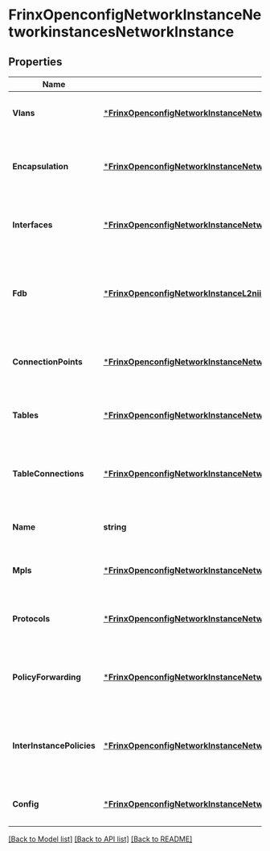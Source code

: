 # FrinxOpenconfigNetworkInstanceNetworkinstancesNetworkInstance

## Properties
Name | Type | Description | Notes
------------ | ------------- | ------------- | -------------
**Vlans** | [***FrinxOpenconfigNetworkInstanceNetworkinstancesNetworkinstanceVlans**](frinx.openconfig.network.instance.networkinstances.networkinstance.Vlans.md) | Optional[Container for VLAN configuration and state variables] REF:Optional.empty | [optional] [default to null]
**Encapsulation** | [***FrinxOpenconfigNetworkInstanceNetworkinstancetopNetworkinstancesNetworkinstanceEncapsulation**](frinx.openconfig.network.instance.networkinstancetop.networkinstances.networkinstance.Encapsulation.md) | Optional[Configuration parameters relating to the encapsulation used for the network instance] REF:Optional.empty | [optional] [default to null]
**Interfaces** | [***FrinxOpenconfigNetworkInstanceNetworkinstancetopNetworkinstancesNetworkinstanceInterfaces**](frinx.openconfig.network.instance.networkinstancetop.networkinstances.networkinstance.Interfaces.md) | Optional[The interfaces that are associated with this network instance] REF:Optional.empty | [optional] [default to null]
**Fdb** | [***FrinxOpenconfigNetworkInstanceL2niinstanceFdb**](frinx.openconfig.network.instance.l2niinstance.Fdb.md) | Optional[Operational state and configuration parameters relating to the forwarding database of the network instance] REF:Optional.empty | [optional] [default to null]
**ConnectionPoints** | [***FrinxOpenconfigNetworkInstanceNetworkinstancetopNetworkinstancesNetworkinstanceConnectionPoints**](frinx.openconfig.network.instance.networkinstancetop.networkinstances.networkinstance.ConnectionPoints.md) | Optional[The set of connection points within a forwarding instance] REF:Optional.empty | [optional] [default to null]
**Tables** | [***FrinxOpenconfigNetworkInstanceNetworkinstancetopNetworkinstancesNetworkinstanceTables**](frinx.openconfig.network.instance.networkinstancetop.networkinstances.networkinstance.Tables.md) | Optional[The routing tables that are managed by this network instance] REF:Optional.empty | [optional] [default to null]
**TableConnections** | [***FrinxOpenconfigNetworkInstanceNetworkinstancetopNetworkinstancesNetworkinstanceTableConnections**](frinx.openconfig.network.instance.networkinstancetop.networkinstances.networkinstance.TableConnections.md) | Optional[Policies dictating how RIB or FIB entries are propagated between tables] REF:Optional.empty | [optional] [default to null]
**Name** | **string** | Optional[A unique name identifying the network instance] REF:Optional.empty | [optional] [default to null]
**Mpls** | [***FrinxOpenconfigNetworkInstanceNetworkinstancesNetworkinstanceMpls**](frinx.openconfig.network.instance.networkinstances.networkinstance.Mpls.md) | Optional[Anchor point for mpls configuration and operational data] REF:Optional.empty | [optional] [default to null]
**Protocols** | [***FrinxOpenconfigNetworkInstanceNetworkinstancesNetworkinstanceProtocols**](frinx.openconfig.network.instance.networkinstances.networkinstance.Protocols.md) | Optional[The routing protocols that are enabled for this network-instance.] REF:Optional.empty | [optional] [default to null]
**PolicyForwarding** | [***FrinxOpenconfigNetworkInstanceNetworkinstancesNetworkinstancePolicyForwarding**](frinx.openconfig.network.instance.networkinstances.networkinstance.PolicyForwarding.md) | Optional[Configuration and operational state relating to policy-forwarding within a network instance.] REF:Optional.empty | [optional] [default to null]
**InterInstancePolicies** | [***FrinxOpenconfigNetworkInstanceNetworkinstancetopNetworkinstancesNetworkinstanceInterInstancePolicies**](frinx.openconfig.network.instance.networkinstancetop.networkinstances.networkinstance.InterInstancePolicies.md) | Optional[Policies dictating how RIB or FIB entries are imported to and exported from this instance] REF:Optional.empty | [optional] [default to null]
**Config** | [***FrinxOpenconfigNetworkInstanceNetworkinstancetopNetworkinstancesNetworkinstanceConfig**](frinx.openconfig.network.instance.networkinstancetop.networkinstances.networkinstance.Config.md) | Optional[Configuration parameters relating to a network instance] REF:Optional.empty | [optional] [default to null]

[[Back to Model list]](../README.md#documentation-for-models) [[Back to API list]](../README.md#documentation-for-api-endpoints) [[Back to README]](../README.md)


